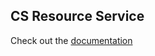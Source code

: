 ## CS Resource Service
Check out the [documentation](../../docs/under_the_hood.md#cs-resource-service)
